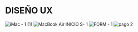 # DISEÑO UX 
![iMac - 1 (1)](https://user-images.githubusercontent.com/111162443/200101117-fb3047fa-8387-43eb-a228-6940fc43e9ad.png)
![MacBook Air  INICIO S- 1](https://user-images.githubusercontent.com/111162443/200101132-f145f36c-c937-4801-92b2-63003e17c9f5.png)
![FORM - 1](https://user-images.githubusercontent.com/111162443/200101133-d3348b59-c305-4c18-8c1e-09a9923b43f7.png)
![pago 2](https://user-images.githubusercontent.com/111162443/200101134-0b0b9ec6-028a-4474-b2b3-19fb732ae1ba.png)
